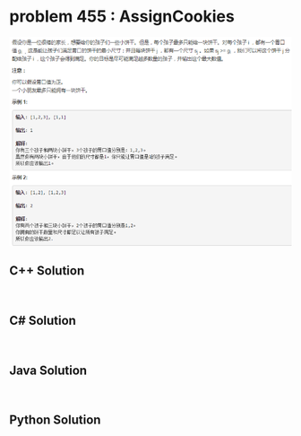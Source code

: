 
# problem 455 : AssignCookies

<img src="https://github.com/Peefy/PeefyLeetCode/blob/master/doc/401-500/455.AssignCookies/problem.png"/>

## C++ Solution

```c++



```

## C# Solution

```csharp



```

## Java Solution

```java



```

## Python Solution

```python



```





